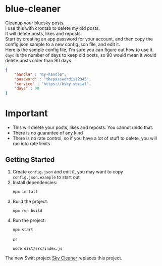 # blue-cleaner

Cleanup your bluesky posts.  
I use this with crontab to delete my old posts.  
It will delete posts, likes and reposts.  
Start by creating an app password for your account, and then copy the config.json.sample to a new config.json file, and edit it.  
Here is the sample config file, I'm sure you can figure out how to use it.  
`days` is the number of days to keep old posts, so 90 would mean it would delete posts older than 90 days.  

```json
{
    "handle" : "my-handle",
    "password" : "thepasswordis12345",
    "service" : "https://bsky.social",
    "days" : 90
}
```

# Important

* This will delete your posts, likes and reposts. You cannot undo that.
* There is no guarantee of any kind
* There is no rate control, so if you have a lot of stuff to delete, you will run into rate limits

## Getting Started

1. Create `config.json` and edit it, you may want to copy `config.json.example` to start out
1. Install dependencies:
   ```bash
   npm install
   ```
1. Build the project:
   ```bash
   npm run build
   ```
1. Run the project:
   ```bash
   npm start
   ```
   or
   ```bash
   node dist/src/index.js
   ```

The new Swift project [Sky Cleaner](https://github.com/moshegottlieb/Sky-Cleaner) replaces this project.
